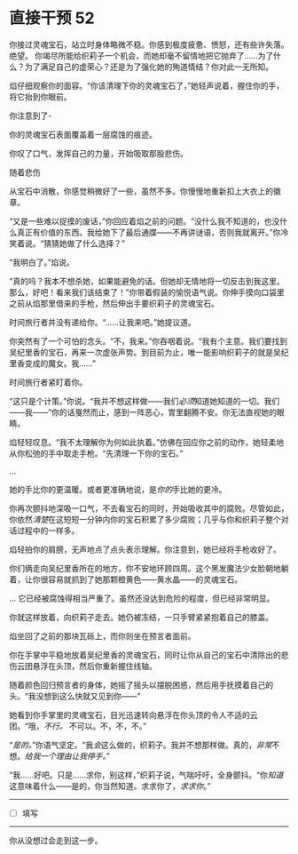 # 直接干预 52

你接过灵魂宝石，站立时身体略微不稳。你感到极度疲惫、愤怒，还有些许失落。
绝望。
你竭尽所能给织莉子一个机会，而她却毫不留情地把它抛弃了……为了什么？为了满足自己的虚荣心？还是为了强化她的殉道情结？你对此一无所知。

焰仔细观察你的面容。“你该清理下你的灵魂宝石了，”她轻声说着，握住你的手，将它抬到你眼前。

你注意到了-

你的灵魂宝石表面覆盖着一层腐蚀的痕迹。

你叹了口气，发挥自己的力量，开始吸取那股悲伤。

随着悲伤

从宝石中消散，你感觉稍微好了一些，虽然不多。你慢慢地重新扣上大衣上的徽章。

“又是一些难以捉摸的废话，”你回应着焰之前的问题。“没什么我不知道的，也没什么真正有价值的东西。我给她下了最后通牒——不再讲谜语，否则我就离开。”你冷笑着说。“猜猜她做了什么选择？”

“我明白了。”焰说。

“真的吗？我本不想杀她，如果能避免的话。但她却无情地将一切反击到我这里。那么，好吧！看来我们该结束了！”你带着假装的愉悦语气说。你伸手摸向口袋里之前从焰那里借来的手枪，然后伸出手要织莉子的灵魂宝石。

时间旅行者并没有递给你。“……让我来吧。”她提议道。

你突然有了一个可怕的念头。“不，我来。”你吞咽着说。“我有个主意。我们要找到吴纪里香的宝石，再来一次虚张声势。到目前为止，唯一能影响织莉子的就是吴纪里香变成的魔女。我……”

时间旅行者紧盯着你。

“这只是个计策。”你说。“我并不想这样做——我们*必须*知道她知道的一切。我们——我——”你的话戛然而止，感到一阵恶心，胃里翻腾不安。你无法直视她的眼睛。

焰轻轻叹息。“我不太理解你为何如此执着。”仿佛在回应你之前的动作，她轻柔地从你松弛的手中取走手枪。“先清理一下你的宝石。”

...

她的手比你的更温暖。或者更准确地说，是*你的*手比她的更冷。

你再次颤抖地深吸一口气，不去看宝石的同时，开始吸收其中的腐败。尽管如此，你依然*清楚*在这短短一分钟内你的宝石积累了多少腐败；几乎与你和织莉子整个对话过程中的一样多。

焰轻拍你的肩膀，无声地点了点头表示理解。你注意到，她已经将手枪收好了。

你们俩走向吴纪里香所在的地方，你不安地环顾四周。这个黑发魔法少女脸朝地躺着，让你很容易就抓到了她那颗橙黄色——黄水晶——的灵魂宝石。

... 它已经被腐蚀得相当严重了。虽然还没达到危险的程度，但已经非常明显。

你就这样放着，向织莉子走去。她仍被冻结，一只手臂紧紧抱着自己的膝盖。

焰坐回了之前的那块瓦砾上，而你则坐在预言者面前。

你在手掌中平稳地放着吴纪里香的灵魂宝石，同时让你从自己的宝石中清除出的悲伤云团悬浮在头顶，然后你重新握住线轴。

随着颜色回归预言者的身体，她摇了摇头以摆脱困惑，然后用手抚摸着自己的头。“我没想到这么快就又见到你——”

她看到你手掌里的灵魂宝石，目光迅速转向悬浮在你头顶的令人不适的云团。“哦，*不行。* 不可以。不，不，不。”

“*是的。*”你语气坚定。“我*会*这么做的，织莉子。我并不想那样做。真的，*非常*不想。*给我一个理由让我停手。*”

“我……好吧。只是……求你，别这样，”织莉子说，气喘吁吁，全身颤抖。“你*知道*这意味着什么——是的，你当然知道。求求你了，*求求你*。”

---

- [ ] 填写

---

你从没想过会走到这一步。
